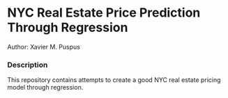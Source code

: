 # NYC Real Estate Price Prediction Through Regression
Author: Xavier M. Puspus


### Description
This repository contains attempts to create a good NYC real estate pricing model through regression.

